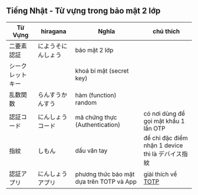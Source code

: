 ## Tiếng Nhật - Từ vựng trong bảo mật 2 lớp


| Từ Vựng    | hiragana  | Nghĩa                                    | chú thích                                                                                  |
|------------|-----------|------------------------------------------|--------------------------------------------------------------------------------------------|
| 二要素認証 | にようそにんしょう | bảo mật 2 lớp                            |                                                                                            |
| シークレットキー   |           | khoá bí mật (secret key)                 |                                                                                            |
| 乱数関数   | らんすうかんすう  | hàm (function) random                    |                                                                                            |
| 認証コード    | にんしょうコード  | mã chứng thực (Authentication)           | có nơi dùng để gọi mật khẩu 1 lần OTP                                                      |
| 指紋       | しもん       | dấu vân tay                              | để chỉ đặc điểm nhận 1 device thì là デバイス指紋                                              |
| 認証アプリ    | にんしょうアプリ  | phương thức bảo mật dựa trên TOTP và App | giải thích về [TOTP](https://en.wikipedia.org/wiki/Time-based_One-time_Password_algorithm) |